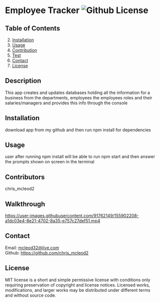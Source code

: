 # Employee Tracker ![Github License](https://img.shields.io/badge/license-MIT-green.svg)

  ## Table of Contents

  
  2. [Installation](#installation)
  3. [Usage](#usage)
  4. [Contribution](#contribution)
  5. [Test](#test)
  6. [Contact](#contact)
  7. [License](#license)
  

  ## Description
  This app creates and updates databases holding all the information for a business from the departments, employees the employees roles and their salaries/managers and provides this info through the console


  ## Installation
  download app from my github and then run npm install for dependencies

  
  ## Usage
  user after running npm install will be able to run npm start and then answer the prompts shown on screen in the terminal


  ## Contributors
  chris_mcleod2
  
  ## Walkthrough
  




https://user-images.githubusercontent.com/91762149/155902208-a1dc03e4-8e21-4702-8a35-e757c27def51.mp4





  ## Contact
  Email: mcleod32@live.com  
  Github: https://github.com/chris_mcleod2 


  ## License
  MIT license is a short and simple permissive license with conditions only requiring preservation of copyright and license notices. Licensed works, modifications, and larger works may be distributed under different terms and without source code.

